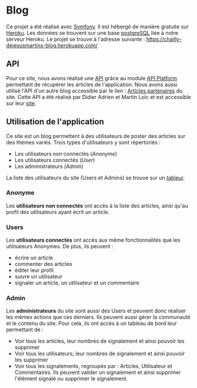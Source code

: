 # Blog

Ce projet a été réalisé avec [Symfony](https://symfony.com/). Il est hébergé de manière gratuite sur [Heroku](https://www.heroku.com/). Les données se trouvent sur une base [postgreSQL](https://www.postgresql.org/) liée à notre serveur Heroku.
Le projet se trouve à l'adresse suivante : https://chailly-dejesusmartins-blog.herokuapp.com/

## API
Pour ce site, nous avons réalisé une [API](https://chailly-dejesusmartins-blog.herokuapp.com/api) grâce au module [API Platform](https://api-platform.com/) permettant de récupérer les articles de l'application.
Nous avons aussi utilisé l'API d'un autre blog accessible par le lien : [Articles partenaires](https://chailly-dejesusmartins-blog.herokuapp.com/article/partners) du site. Cette API a été réalisé par Didier Adrien et Martin Loïc et est accessible sur leur [site](https://didier-martin-blog.herokuapp.com/api).

## Utilisation de l'application
Ce site est un blog permettent à des utilisateurs de poster des articles sur des thèmes variés.
Trois types d'utilisateurs y sont répertoriés :

- Les utilisateurs non connectés (*Anonyme*)
- Les utilisateurs connectés (*User*)
- Les administrateurs (*Admin*)

La liste des utilisateurs du site (Users et Admins) se trouve sur un [tableur](https://docs.google.com/spreadsheets/d/1bDG_LahEpaoO8RE9biHUZoeTfJn7EjHAqyWRUUyM0kE/edit?usp=sharing).

### Anonyme
Les **utilisateurs non connectés** ont accès à la liste des articles, ainsi qu'au profil des utilisateurs ayant écrit un article.

### Users
Les **utilisateurs connectés** ont accès aux même fonctionnalités que les utilisateurs Anonymes.
De plus, ils peuvent :

- écrire un article
- commenter des articles
- éditer leur profil
- suivre un utilisateur
- signaler un article, un utilisateur et un commentaire

### Admin
Les **administrateurs** du site sont aussi des Users et peuvent donc réaliser les mêmes actions que ces derniers.
Ils peuvent aussi gérer la communauté et le contenu du site. Pour cela, ils ont accès à un tableau de bord leur permettant de :

- Voir tous les articles, leur nombres de signalement et ainsi pouvoir les supprimer
- Voir tous les utilisateurs, leur nombres de signalement et ainsi pouvoir les supprimer
- Voir tous les signalements, regroupés par : Articles, Utilisateur et Commentaires. Ils peuvent valider un signalement et ainsi supprimer l'élément signalé ou supprimer le signalement.
